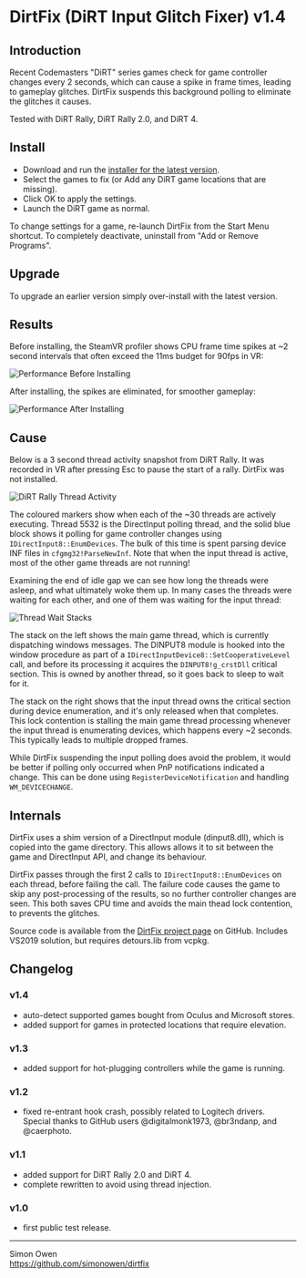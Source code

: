 # DirtFix (DiRT Input Glitch Fixer) v1.4

## Introduction

Recent Codemasters "DiRT" series games check for game controller changes every
2 seconds, which can cause a spike in frame times, leading to gameplay glitches.
DirtFix suspends this background polling to eliminate the glitches it causes.

Tested with DiRT Rally, DiRT Rally 2.0, and DiRT 4.

## Install

- Download and run the [installer for the latest version](https://github.com/simonowen/dirtfix/releases/latest).
- Select the games to fix (or Add any DiRT game locations that are missing).
- Click OK to apply the settings.
- Launch the DiRT game as normal.

To change settings for a game, re-launch DirtFix from the Start Menu shortcut.
To completely deactivate, uninstall from "Add or Remove Programs".

## Upgrade

To upgrade an earlier version simply over-install with the latest version.

## Results

Before installing, the SteamVR profiler shows CPU frame time spikes at ~2 second
intervals that often exceed the 11ms budget for 90fps in VR:

![Performance Before Installing](images/before.png)

After installing, the spikes are eliminated, for smoother gameplay:

![Performance After Installing](images/after.png)

## Cause

Below is a 3 second thread activity snapshot from DiRT Rally. It was recorded in
VR after pressing Esc to pause the start of a rally. DirtFix was not installed.

![DiRT Rally Thread Activity](images/thread_activity.png)

The coloured markers show when each of the ~30 threads are actively executing.
Thread 5532 is the DirectInput polling thread, and the solid blue block shows
it polling for game controller changes using `IDirectInput8::EnumDevices`. The
bulk of this time is spent parsing device INF files in `cfgmg32!ParseNewInf`.
Note that when the input thread is active, most of the other game threads are
not running!

Examining the end of idle gap we can see how long the threads were asleep, and
what ultimately woke them up. In many cases the threads were waiting for each
other, and one of them was waiting for the input thread:

![Thread Wait Stacks](images/thread_wait.png)

The stack on the left shows the main game thread, which is currently dispatching
windows messages. The DINPUT8 module is hooked into the window procedure as part
of a `IDirectInputDevice8::SetCooperativeLevel` call, and before its processing
it acquires the `DINPUT8!g_crstDll` critical section. This is owned by another
thread, so it goes back to sleep to wait for it.

The stack on the right shows that the input thread owns the critical section
during device enumeration, and it's only released when that completes. This lock
contention is stalling the main game thread processing whenever the input thread
is enumerating devices, which happens every ~2 seconds. This typically leads to
multiple dropped frames.

While DirtFix suspending the input polling does avoid the problem, it would be
better if polling only occurred when PnP notifications indicated a change. This
can be done using `RegisterDeviceNotification` and handling `WM_DEVICECHANGE`.

## Internals

DirtFix uses a shim version of a DirectInput module (dinput8.dll), which is
copied into the game directory. This allows allows it to sit between the game
and DirectInput API, and change its behaviour.

DirtFix passes through the first 2 calls to `IDirectInput8::EnumDevices` on each
thread, before failing the call. The failure code causes the game to skip any
post-processing of the results, so no further controller changes are seen. This
both saves CPU time and avoids the main thead lock contention, to prevents the
glitches.

Source code is available from the [DirtFix project page](https://github.com/simonowen/dirtfix) on GitHub.
Includes VS2019 solution, but requires detours.lib from vcpkg.

## Changelog

### v1.4
- auto-detect supported games bought from Oculus and Microsoft stores.
- added support for games in protected locations that require elevation.

### v1.3
- added support for hot-plugging controllers while the game is running.

### v1.2
- fixed re-entrant hook crash, possibly related to Logitech drivers.  
  Special thanks to GitHub users @digitalmonk1973, @br3ndanp, and @caerphoto.

### v1.1
- added support for DiRT Rally 2.0 and DiRT 4.
- complete rewritten to avoid using thread injection.

### v1.0
- first public test release.

---

Simon Owen  
https://github.com/simonowen/dirtfix
